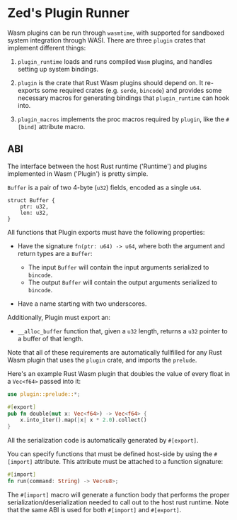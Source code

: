 # Zed's Plugin Runner
Wasm plugins can be run through `wasmtime`, with supported for sandboxed system integration through WASI. There are three `plugin` crates that implement different things:

1. `plugin_runtime` loads and runs compiled `Wasm` plugins, and handles setting up system bindings.

2. `plugin` is the crate that Rust Wasm plugins should depend on. It re-exports some required crates (e.g. `serde`, `bincode`) and provides some necessary macros for generating bindings that `plugin_runtime` can hook into.

3. `plugin_macros` implements the proc macros required by `plugin`, like the `#[bind]` attribute macro.

## ABI
The interface between the host Rust runtime ('Runtime') and plugins implemented in Wasm ('Plugin') is pretty simple.

`Buffer` is a pair of two 4-byte (`u32`) fields, encoded as a single `u64`.

```
struct Buffer {
    ptr: u32,
    len: u32,
}
```

All functions that Plugin exports must have the following properties:

- Have the signature `fn(ptr: u64) -> u64`, where both the argument and return types are a `Buffer`:

    - The input `Buffer` will contain the input arguments serialized to `bincode`.
    - The output `Buffer` will contain the output arguments serialized to `bincode`.

- Have a name starting with two underscores.

Additionally, Plugin must export an:

- `__alloc_buffer` function that, given a `u32` length, returns a `u32` pointer to a buffer of that length.

Note that all of these requirements are automatically fullfilled for any Rust Wasm plugin that uses the `plugin` crate, and imports the `prelude`. 

Here's an example Rust Wasm plugin that doubles the value of every float in a `Vec<f64>` passed into it:

```rust
use plugin::prelude::*;

#[export]
pub fn double(mut x: Vec<f64>) -> Vec<f64> {
    x.into_iter().map(|x| x * 2.0).collect()
}
```

All the serialization code is automatically generated by `#[export]`.

You can specify functions that must be defined host-side by using the `#[import]` attribute. This attribute must be attached to a function signature:

```rust
#[import]
fn run(command: String) -> Vec<u8>;
```

The `#[import]` macro will generate a function body that performs the proper serialization/deserialization needed to call out to the host rust runtime. Note that the same ABI is used for both `#[import]` and `#[export]`.